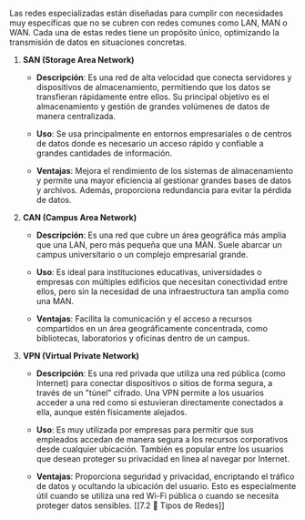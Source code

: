 Las redes especializadas están diseñadas para cumplir con necesidades muy específicas que no se cubren con redes comunes como LAN, MAN o WAN. Cada una de estas redes tiene un propósito único, optimizando la transmisión de datos en situaciones concretas.

1. **SAN (Storage Area Network)**
    
    - **Descripción**: Es una red de alta velocidad que conecta servidores y dispositivos de almacenamiento, permitiendo que los datos se transfieran rápidamente entre ellos. Su principal objetivo es el almacenamiento y gestión de grandes volúmenes de datos de manera centralizada.
        
    - **Uso**: Se usa principalmente en entornos empresariales o de centros de datos donde es necesario un acceso rápido y confiable a grandes cantidades de información.
        
    - **Ventajas**: Mejora el rendimiento de los sistemas de almacenamiento y permite una mayor eficiencia al gestionar grandes bases de datos y archivos. Además, proporciona redundancia para evitar la pérdida de datos.
        
2. **CAN (Campus Area Network)**
    
    - **Descripción**: Es una red que cubre un área geográfica más amplia que una LAN, pero más pequeña que una MAN. Suele abarcar un campus universitario o un complejo empresarial grande.
        
    - **Uso**: Es ideal para instituciones educativas, universidades o empresas con múltiples edificios que necesitan conectividad entre ellos, pero sin la necesidad de una infraestructura tan amplia como una MAN.
        
    - **Ventajas**: Facilita la comunicación y el acceso a recursos compartidos en un área geográficamente concentrada, como bibliotecas, laboratorios y oficinas dentro de un campus.
        
3. **VPN (Virtual Private Network)**
    
    - **Descripción**: Es una red privada que utiliza una red pública (como Internet) para conectar dispositivos o sitios de forma segura, a través de un "túnel" cifrado. Una VPN permite a los usuarios acceder a una red como si estuvieran directamente conectados a ella, aunque estén físicamente alejados.
        
    - **Uso**: Es muy utilizada por empresas para permitir que sus empleados accedan de manera segura a los recursos corporativos desde cualquier ubicación. También es popular entre los usuarios que desean proteger su privacidad en línea al navegar por Internet.
        
    - **Ventajas**: Proporciona seguridad y privacidad, encriptando el tráfico de datos y ocultando la ubicación del usuario. Esto es especialmente útil cuando se utiliza una red Wi-Fi pública o cuando se necesita proteger datos sensibles.
[[7.2 🧩 Tipos de Redes]]